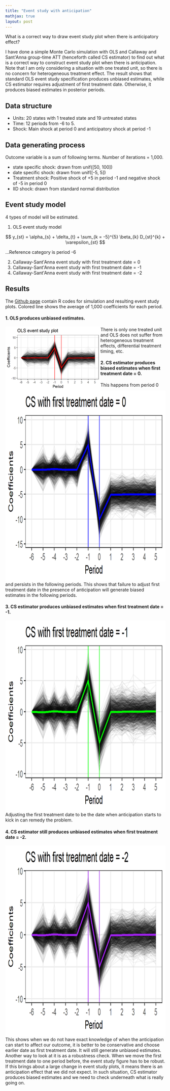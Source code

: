 ```yaml
---
title: "Event study with anticipation"
mathjax: true
layout: post
---
```




What is a correct way to draw event study plot when there is anticipatory effect?

I have done a simple Monte Carlo simulation with OLS and Callaway and Sant'Anna group-time ATT (henceforth called CS estimator) to find out what is a correct way to construct event study plot when there is anticipation. Note that I am only considering a situation with one treated unit, so there is no concern for heterogeneous treatment effect. The result shows that standard OLS event study specification produces unbiased estimates, while CS estimator requires adjustment of first treatment date. Otherwise, it produces biased estimates in posterior periods.

## Data structure

- Units: 20 states with 1 treated state and 19 untreated states
- Time: 12 periods from -6 to 5.
- Shock: Main shock at period 0 and anticipatory shock at period -1

## Data generating process

Outcome variable is a sum of following terms. Number of iterations = 1,000.

- state specific shock: drawn from unif([50, 100])
- date specific shock: drawn from unif([-5, 5])
- Treatment shock: Positive shock of +5 in period -1 and negative shock of -5 in period 0
- IID shock: drawn from standard normal distribution

## Event study model

4 types of model will be estimated.

1. OLS event study model

$$ y_{st} = \alpha_{s} + \delta_{t} + \sum_{k = -5}^{5} \beta_{k} D_{st}^{k} + \varepsilon_{st} $$

...Reference category is period -6

2. Callaway-Sant'Anna event study with first treatment date = 0
3. Callaway-Sant'Anna event study with first treatment date = -1
4. Callaway-Sant'Anna event study with first treatment date = -2


## Results

The [Github page](https://github.com/siho-park/event-study-simulation) contain R codes for simulation and resulting event study plots. Colored line shows the average of 1,000 coefficients for each period.

#### 1. OLS produces unbiased estimates.

<img src="/images/event_ols.png"  style="float:left; width:300px; height:200px;">


There is only one treated unit and OLS does not suffer from heterogeneous treatment effects, differential treatment timing, etc.

#### 2. CS estimator produces biased estimates when first treatment date = 0.

<img src="/images/event_cs.png"  style="float:left; width:1000px; height:600px;">


This happens from period 0 and persists in the following periods. This shows that failure to adjust first treatment date in the presence of anticipation will generate biased estimates in the following periods.

#### 3. CS estimator produces unbiased estimates when first treatment date = -1.

<img src="/images/event_cs1.png"  style="float:left; width:1000px; height:600px;">


Adjusting the first treatment date to be the date when anticipation starts to kick in can remedy the problem.

#### 4. CS estimator still produces unbiased estimates when first treatment date = -2.

<img src="/images/event_cs2.png"  style="float:left; width:1000px; height:600px;">


This shows when we do not have exact knowledge of when the anticipation can start to affect our outcome, it is better to be conservative and choose earlier date as first treatment date. It will still generate unbiased estimates. Another way to look at it is as a robustness check. When we move the first treatment date to one period before, the event study figure has to be robust. If this brings about a large change in event study plots, it means there is an anticipation effect that we did not expect. In such situation, CS estimator produces biased estimates and we need to check underneath what is really going on.
